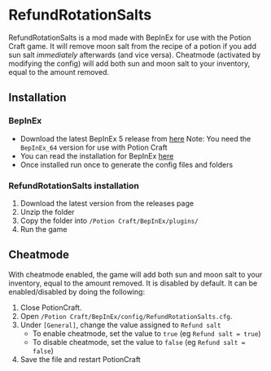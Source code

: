 # RefundRotationSalts

RefundRotationSalts is a mod made with BepInEx for use with the Potion Craft game. It will remove moon salt from the recipe of a potion if you add sun salt *immediately* afterwards (and vice versa). Cheatmode (activated by modifying the config) will add both sun and moon salt to your inventory, equal to the amount removed.

## Installation

### BepInEx

- Download the latest BepInEx 5 release from [here](http:/https://github.com/BepInEx/BepInEx/releases/ "here") Note: You need the `BepInEx_64` version for use with Potion Craft
- You can read the installation for BepInEx [here](http:/https://docs.bepinex.dev/articles/user_guide/installation/index.html/ "here")
- Once installed run once to generate the config files and folders

### RefundRotationSalts installation

1) Download the latest version from the releases page
2) Unzip the folder
3) Copy the folder into `/Potion Craft/BepInEx/plugins/`
4) Run the game

## Cheatmode
With cheatmode enabled, the game will add both sun and moon salt to your inventory, equal to the amount removed. It is disabled by default. It can be enabled/disabled by doing the following:
1) Close PotionCraft.
2) Open `/Potion Craft/BepInEx/config/RefundRotationSalts.cfg`.
3) Under `[General]`, change the value assigned to `Refund salt`
    - To enable cheatmode, set the value to `true` (eg `Refund salt = true`)
    - To disable cheatmode, set the value to `false` (eg `Refund salt = false`)
4) Save the file and restart PotionCraft
